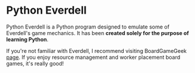 # Python Everdell

Python Everdell is a Python program designed to emulate some of Everdell's game mechanics. It has been **created solely for the purpose of learning Python**.

If you're not familiar with Everdell, I recommend visiting BoardGameGeek [page](https://boardgamegeek.com/boardgame/199792/everdell). If you enjoy resource management and worker placement board games, it's really good!